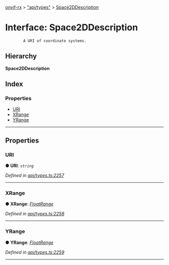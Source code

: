 [onvif-rx](../README.md) > ["api/types"](../modules/_api_types_.md) > [Space2DDescription](../interfaces/_api_types_.space2ddescription.md)

# Interface: Space2DDescription

```
        A URI of coordinate systems.
```

## Hierarchy

**Space2DDescription**

## Index

### Properties

* [URI](_api_types_.space2ddescription.md#uri)
* [XRange](_api_types_.space2ddescription.md#xrange)
* [YRange](_api_types_.space2ddescription.md#yrange)

---

## Properties

<a id="uri"></a>

###  URI

**● URI**: *`string`*

*Defined in [api/types.ts:2257](https://github.com/patrickmichalina/onvif-rx/blob/034e4d6/src/api/types.ts#L2257)*

___
<a id="xrange"></a>

###  XRange

**● XRange**: *[FloatRange](_api_types_.floatrange.md)*

*Defined in [api/types.ts:2258](https://github.com/patrickmichalina/onvif-rx/blob/034e4d6/src/api/types.ts#L2258)*

___
<a id="yrange"></a>

###  YRange

**● YRange**: *[FloatRange](_api_types_.floatrange.md)*

*Defined in [api/types.ts:2259](https://github.com/patrickmichalina/onvif-rx/blob/034e4d6/src/api/types.ts#L2259)*

___

